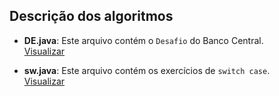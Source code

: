 ## Descrição dos algoritmos

- **DE.java**: Este arquivo contém o `Desafio` do Banco Central.  
  [Visualizar](https://github.com/Zero-0Dev/MateriaAlgoritimos/blob/main/DE.java)

- **sw.java**: Este arquivo contém os exercícios de `switch case`.  
  [Visualizar](https://github.com/Zero-0Dev/MateriaAlgoritimos/blob/main/sw.java)
